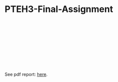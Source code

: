 # PTEH3-Final-Assignment

<object data="https://github.com/saveffer1/PTEH3-Final-Assignment/blob/main/Penetration-Test-Report.pdf" type="application/pdf" width="700px" height="700px">
    <embed src="https://github.com/saveffer1/PTEH3-Final-Assignment/blob/main/Penetration-Test-Report.pdf">
        <p>See pdf report: <a href="https://github.com/saveffer1/PTEH3-Final-Assignment/blob/main/Penetration-Test-Report.pdf">here</a>.</p>
    </embed>
</object>
